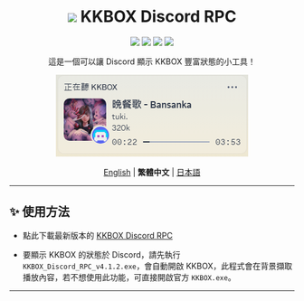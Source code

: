 <div align="center">
<h1><img src="./media/icon_128.png" width="30px"> KKBOX Discord RPC</h1>

<img src="https://img.shields.io/github/last-commit/poyu39/kkbox-discord-rpc.svg">
<img src="https://img.shields.io/github/release/poyu39/kkbox-discord-rpc">
<img src="https://img.shields.io/github/release/poyu39/kkbox-discord-rpc">
<img src="https://img.shields.io/github/stars/poyu39/kkbox-discord-rpc?label=Stars">

<p>這是一個可以讓 Discord 顯示 KKBOX 豐富狀態的小工具！</p>

<img src="./media/screenshot.png" alt="應用程式截圖">

<br>

[English](README_en.md) | **繁體中文** | [日本語](README_jp.md)

</div>

---

## ✨ 使用方法

- 點此下載最新版本的 [KKBOX Discord RPC](https://github.com/poyu39/kkbox-discord-rpc/releases/download/v4.1.2/KKBOX_Discord_RPC_v4.1.2.exe)


- 要顯示 KKBOX 的狀態於 Discord，請先執行 `KKBOX_Discord_RPC_v4.1.2.exe`，會自動開啟 KKBOX，此程式會在背景擷取播放內容，若不想使用此功能，可直接開啟官方 `KKBOX.exe`。

---
